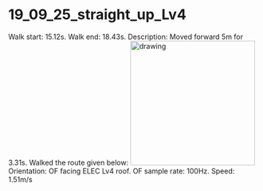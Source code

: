 # 19_09_25_straight_up_Lv4

Walk start: 15.12s.
Walk end: 18.43s.
Description: Moved forward 5m for 3.31s. Walked the route given below:
<img src="straight2.jpg" alt="drawing" width="250"/>
Orientation: OF facing ELEC Lv4 roof.
OF sample rate: 100Hz.
Speed: 1.51m/s